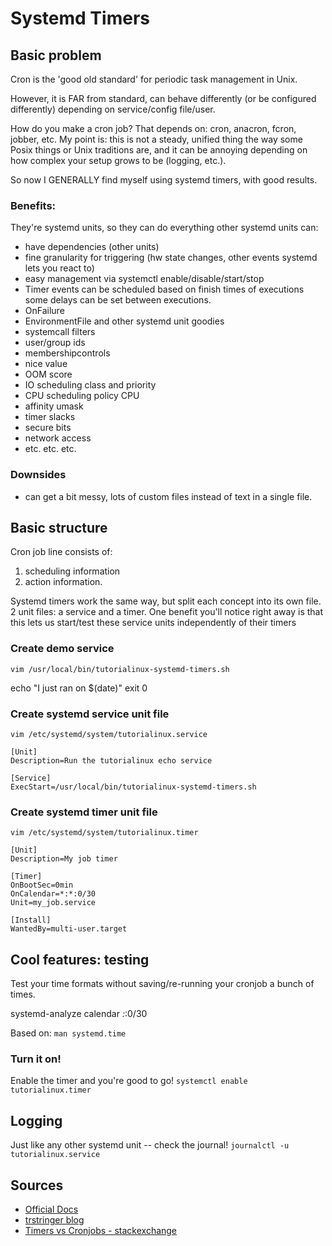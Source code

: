# Systemd Timers

## Basic problem
Cron is the 'good old standard' for periodic task management in Unix.

However, it is FAR from standard, can behave differently (or be configured differently) depending on service/config file/user.

How do you make a cron job? That depends on: cron, anacron, fcron, jobber, etc. My point is: this is not a steady, unified thing the way some Posix things or Unix traditions are, and it can be annoying depending on how complex your setup grows to be (logging, etc.).

So now I GENERALLY find myself using systemd timers, with good results.

### Benefits:
They're systemd units, so they can do everything other systemd units can:
- have dependencies (other units)
- fine granularity for triggering (hw state changes, other events systemd lets you react to)
- easy management via systemctl enable/disable/start/stop
- Timer events can be scheduled based on finish times of executions some delays can be set between executions.
- OnFailure
- EnvironmentFile and other systemd unit goodies
- systemcall filters
- user/group ids
- membershipcontrols
- nice value
- OOM score
- IO scheduling class and priority
- CPU scheduling policy CPU
- affinity umask
- timer slacks
- secure bits
- network access
- etc. etc. etc.

### Downsides
- can get a bit messy, lots of custom files instead of text in a single file.


## Basic structure

Cron job line consists of:
1. scheduling information
2. action information.

Systemd timers work the same way, but split each concept into its own file.
2 unit files: a service and a timer. One benefit you'll notice right away is that this lets us start/test these service units independently of their timers

### Create demo service
`vim /usr/local/bin/tutorialinux-systemd-timers.sh`

echo "I just ran on $(date)"
exit 0

### Create systemd service unit file
`vim /etc/systemd/system/tutorialinux.service`

```
[Unit]
Description=Run the tutorialinux echo service

[Service]
ExecStart=/usr/local/bin/tutorialinux-systemd-timers.sh
```


### Create systemd timer unit file
`vim /etc/systemd/system/tutorialinux.timer`

```
[Unit]
Description=My job timer

[Timer]
OnBootSec=0min
OnCalendar=*:*:0/30
Unit=my_job.service

[Install]
WantedBy=multi-user.target
```

## Cool features: testing
Test your time formats without saving/re-running your cronjob a bunch of times.

systemd-analyze calendar *:*:0/30

Based on: `man systemd.time`


### Turn it on!
Enable the timer and you're good to go!
`systemctl enable tutorialinux.timer`



## Logging
Just like any other systemd unit -- check the journal!
`journalctl -u tutorialinux.service`


## Sources
- [Official Docs](https://www.freedesktop.org/software/systemd/man/systemd.timer.html)
- [trstringer blog](https://trstringer.com/systemd-timer-vs-cronjob/)
- [Timers vs Cronjobs - stackexchange](https://unix.stackexchange.com/questions/278564/cron-vs-systemd-timers)

